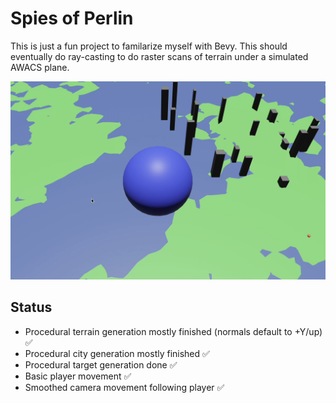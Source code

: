 # Spies of Perlin
This is just a fun project to familarize myself with Bevy. This should eventually do ray-casting to do raster scans of terrain under a simulated AWACS plane.

![Screenshot](./docs/screenshot.png)
## Status
 - Procedural terrain generation mostly finished (normals default to +Y/up) ✅
 - Procedural city generation mostly finished ✅
 - Procedural target generation done ✅
 - Basic player movement ✅
 - Smoothed camera movement following player ✅
